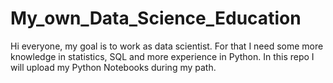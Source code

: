 # My_own_Data_Science_Education
Hi everyone, my goal is to work as data scientist. For that I need some more knowledge in statistics, SQL and more experience in Python. In this repo I will upload my Python Notebooks during my path.
